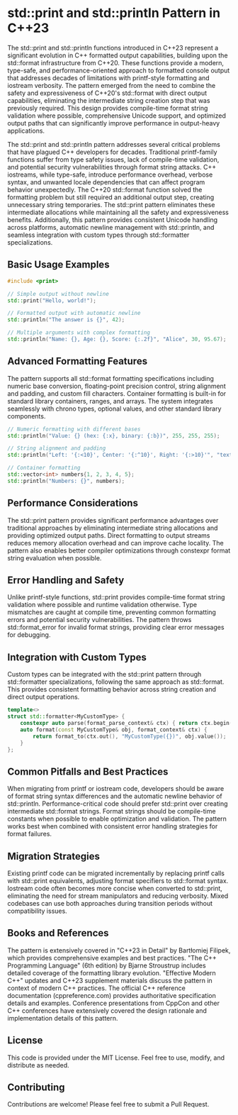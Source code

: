 # std::print and std::println Pattern in C++23

The std::print and std::println functions introduced in C++23 represent a significant evolution in C++ formatted output
capabilities, building upon the std::format infrastructure from C++20. These functions provide a modern, type-safe, and
performance-oriented approach to formatted console output that addresses decades of limitations with printf-style
formatting and iostream verbosity. The pattern emerged from the need to combine the safety and expressiveness of C++20's
std::format with direct output capabilities, eliminating the intermediate string creation step that was previously
required. This design provides compile-time format string validation where possible, comprehensive Unicode support, and
optimized output paths that can significantly improve performance in output-heavy applications.

The std::print and std::println pattern addresses several critical problems that have plagued C++ developers for decades.
Traditional printf-family functions suffer from type safety issues, lack of compile-time validation, and potential
security vulnerabilities through format string attacks. C++ iostreams, while type-safe, introduce performance overhead,
verbose syntax, and unwanted locale dependencies that can affect program behavior unexpectedly. The C++20 std::format
function solved the formatting problem but still required an additional output step, creating unnecessary string
temporaries. The std::print pattern eliminates these intermediate allocations while maintaining all the safety and
expressiveness benefits. Additionally, this pattern provides consistent Unicode handling across platforms, automatic
newline management with std::println, and seamless integration with custom types through std::formatter specializations.

## Basic Usage Examples

```cpp
#include <print>

// Simple output without newline
std::print("Hello, world!");

// Formatted output with automatic newline
std::println("The answer is {}", 42);

// Multiple arguments with complex formatting
std::println("Name: {}, Age: {}, Score: {:.2f}", "Alice", 30, 95.67);
```

## Advanced Formatting Features

The pattern supports all std::format formatting specifications including numeric base conversion, floating-point
precision control, string alignment and padding, and custom fill characters. Container formatting is built-in for
standard library containers, ranges, and arrays. The system integrates seamlessly with chrono types, optional values,
and other standard library components.

```cpp
// Numeric formatting with different bases
std::println("Value: {} (hex: {:x}, binary: {:b})", 255, 255, 255);

// String alignment and padding
std::println("Left: '{:<10}', Center: '{:^10}', Right: '{:>10}'", "text", "text", "text");

// Container formatting
std::vector<int> numbers{1, 2, 3, 4, 5};
std::println("Numbers: {}", numbers);
```

## Performance Considerations

The std::print pattern provides significant performance advantages over traditional approaches by eliminating intermediate
string allocations and providing optimized output paths. Direct formatting to output streams reduces memory allocation
overhead and can improve cache locality. The pattern also enables better compiler optimizations through constexpr format
string evaluation when possible.

## Error Handling and Safety

Unlike printf-style functions, std::print provides compile-time format string validation where possible and runtime
validation otherwise. Type mismatches are caught at compile time, preventing common formatting errors and potential
security vulnerabilities. The pattern throws std::format_error for invalid format strings, providing clear error
messages for debugging.

## Integration with Custom Types

Custom types can be integrated with the std::print pattern through std::formatter specializations, following the same
approach as std::format. This provides consistent formatting behavior across string creation and direct output
operations.

```cpp
template<>
struct std::formatter<MyCustomType> {
    constexpr auto parse(format_parse_context& ctx) { return ctx.begin(); }
    auto format(const MyCustomType& obj, format_context& ctx) {
        return format_to(ctx.out(), "MyCustomType({})", obj.value());
    }
};
```

## Common Pitfalls and Best Practices

When migrating from printf or iostream code, developers should be aware of format string syntax differences and the
automatic newline behavior of std::println. Performance-critical code should prefer std::print over creating
intermediate std::format strings. Format strings should be compile-time constants when possible to enable optimization
and validation. The pattern works best when combined with consistent error handling strategies for format failures.

## Migration Strategies

Existing printf code can be migrated incrementally by replacing printf calls with std::print equivalents, adjusting
format specifiers to std::format syntax. Iostream code often becomes more concise when converted to std::print,
eliminating the need for stream manipulators and reducing verbosity. Mixed codebases can use both approaches during
transition periods without compatibility issues.

## Books and References

The pattern is extensively covered in "C++23 in Detail" by Bartłomiej Filipek, which provides comprehensive examples and
best practices. "The C++ Programming Language" (6th edition) by Bjarne Stroustrup includes detailed coverage of the
formatting library evolution. "Effective Modern C++" updates and C++23 supplement materials discuss the pattern in
context of modern C++ practices. The official C++ reference documentation (cppreference.com) provides authoritative
specification details and examples. Conference presentations from CppCon and other C++ conferences have extensively
covered the design rationale and implementation details of this pattern.

## License

This code is provided under the MIT License. Feel free to use, modify, and distribute as needed.

## Contributing

Contributions are welcome! Please feel free to submit a Pull Request.
